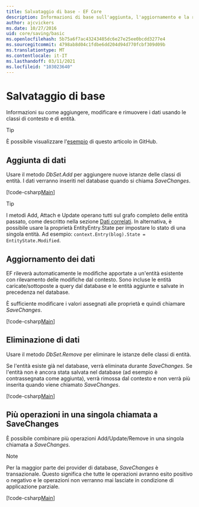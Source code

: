 ```yaml
---
title: Salvataggio di base - EF Core
description: Informazioni di base sull'aggiunta, l'aggiornamento e la rimozione di dati con Entity Framework Core
author: ajcvickers
ms.date: 10/27/2016
uid: core/saving/basic
ms.openlocfilehash: 5b75a6f7ac43243485dc6e27e25ee0bcdd3277e4
ms.sourcegitcommit: 4798ab8d04c1fdbe6dd204d94d770fcbf309d09b
ms.translationtype: MT
ms.contentlocale: it-IT
ms.lasthandoff: 03/11/2021
ms.locfileid: "103023640"
---
```

# <a name="basic-save"></a>Salvataggio di base

Informazioni su come aggiungere, modificare e rimuovere i dati usando le classi di contesto e di entità.

> [!TIP]
> È possibile visualizzare l'[esempio](https://github.com/dotnet/EntityFramework.Docs/tree/main/samples/core/Saving/Basics/) di questo articolo in GitHub.

## <a name="adding-data"></a>Aggiunta di dati

Usare il metodo *DbSet.Add* per aggiungere nuove istanze delle classi di entità. I dati verranno inseriti nel database quando si chiama *SaveChanges*.

[!code-csharp[Main](../../../samples/core/Saving/Basics/Sample.cs#Add)]

> [!TIP]
> I metodi Add, Attach e Update operano tutti sul grafo completo delle entità passato, come descritto nella sezione [Dati correlati](xref:core/saving/related-data). In alternativa, è possibile usare la proprietà EntityEntry.State per impostare lo stato di una singola entità. Ad esempio: `context.Entry(blog).State = EntityState.Modified`.

## <a name="updating-data"></a>Aggiornamento dei dati

EF rileverà automaticamente le modifiche apportate a un'entità esistente con rilevamento delle modifiche dal contesto. Sono incluse le entità caricate/sottoposte a query dal database e le entità aggiunte e salvate in precedenza nel database.

È sufficiente modificare i valori assegnati alle proprietà e quindi chiamare *SaveChanges*.

[!code-csharp[Main](../../../samples/core/Saving/Basics/Sample.cs#Update)]

## <a name="deleting-data"></a>Eliminazione di dati

Usare il metodo *DbSet.Remove* per eliminare le istanze delle classi di entità.

Se l'entità esiste già nel database, verrà eliminata durante *SaveChanges*. Se l'entità non è ancora stata salvata nel database (ad esempio è contrassegnata come aggiunta), verrà rimossa dal contesto e non verrà più inserita quando viene chiamato *SaveChanges*.

[!code-csharp[Main](../../../samples/core/Saving/Basics/Sample.cs#Remove)]

## <a name="multiple-operations-in-a-single-savechanges"></a>Più operazioni in una singola chiamata a SaveChanges

È possibile combinare più operazioni Add/Update/Remove in una singola chiamata a *SaveChanges*.

> [!NOTE]
> Per la maggior parte dei provider di database, *SaveChanges* è transazionale. Questo significa che tutte le operazioni avranno esito positivo o negativo e le operazioni non verranno mai lasciate in condizione di applicazione parziale.

[!code-csharp[Main](../../../samples/core/Saving/Basics/Sample.cs#MultipleOperations)]
